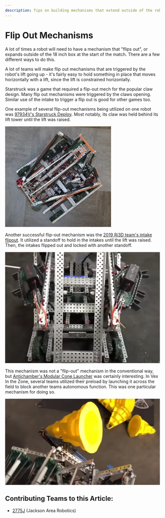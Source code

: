 ```yaml
---
description: Tips on building mechanisms that extend outside of the robot's starting size.
---
```


# Flip Out Mechanisms

A lot of times a robot will need to have a mechanism that "flips out", or expands outside of the 18 inch box at the start of the match. There are a few different ways to do this.

A lot of teams will make flip out mechanisms that are triggered by the robot's lift going up - it's fairly easy to hold something in place that moves horizontally with a lift, since the lift is constrained horizontally.

Starstruck was a game that required a flip-out mech for the popular claw design. Many flip out mechanisms were triggered by the claws opening. Similar use of the intake to trigger a flip out is good for other games too.

One example of several flip-out mechanisms being utilized on one robot was [97934V's Starstruck Deploy](https://www.youtube.com/watch?v=u9XEYpPA-H4). Most notably, its claw was held behind its lift tower until the lift was raised.

![97934V's Starstruck Deploy](../.gitbook/assets/97934vs-starstruck-deploy.png)

Another successful flip-out mechanism was the [2019 Ri3D team's intake flipout](https://youtu.be/BC4ZlIcBB7I?t=145). It utilized a standoff to hold in the intakes until the lift was raised. Then, the intakes flipped out and locked with another standoff.

![2019 SoCal RI3D Intake Flipout](../.gitbook/assets/bens-intake-flipout.png)

This mechanism was not a "flip-out" mechanism in the conventional way, but [Antichamber's Modular Cone Launcher](https://www.youtube.com/watch?v=zHS9VIAxNNM) was certainly interesting. In Vex In the Zone, several teams utilized their preload by launching it across the field to block another teams autonomous function. This was one particular mechanism for doing so.

![Antichamber's Modular Cone Launcher](<../.gitbook/assets/antichambers-modular-cone-launcher (2) (2) (1).png>)

## Contributing Teams to this Article:

* [2775J](https://www.youtube.com/channel/UCxpfFq6ShDvgmU9P4y6rc_Q?view_as=subscriber) (Jackson Area Robotics)
